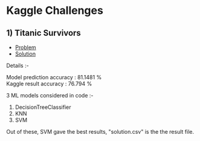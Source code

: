 # Kaggle Challenges

## 1) Titanic Survivors
* [Problem](https://www.kaggle.com/c/titanic)<br>
* [Solution](https://github.com/A-I-Research-Facility/Kaggle-Challenges/tree/main/titanic)

Details :-

Model prediction accuracy : 81.1481 %<br>
Kaggle result accuracy : 76.794 %

3 ML models considered in code :- 
  1) DecisionTreeClassifier 
  2) KNN 
  3) SVM
  
Out of these, SVM gave the best results, "solution.csv" is the the result file.
